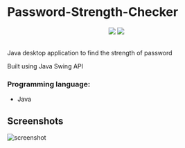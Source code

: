 # Password-Strength-Checker
<p align="center">
  <img src="https://img.shields.io/github/stars/reshmaharidhas/Password-Strength-Checker?style=social">
  <img src="https://img.shields.io/github/repo-size/reshmaharidhas/Password-Strength-Checker">
</p><br>
Java desktop application to find the strength of password

Built using Java Swing API

### Programming language:
 - Java


## Screenshots
![screenshot](https://user-images.githubusercontent.com/37250413/102771372-d069df00-43ab-11eb-87e1-28b50fc3b7e3.jpg)
